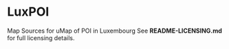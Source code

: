 # LuxPOI
Map Sources for uMap of POI in Luxembourg
See **README-LICENSING.md** for full licensing details.
